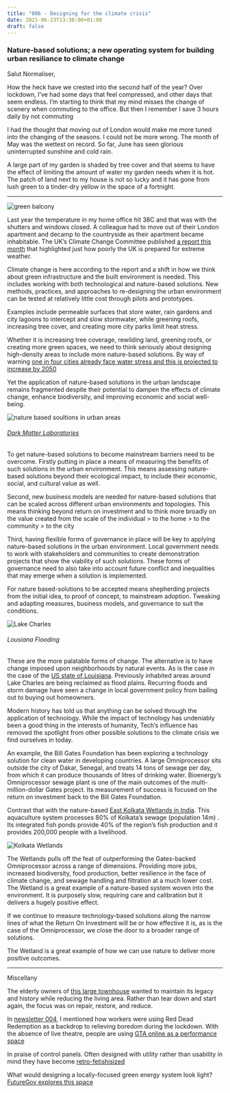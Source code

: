```yaml
---
title: "006 - Designing for the climate crisis"
date: 2021-06-23T13:30:00+01:00
draft: false
---
```


### Nature-based solutions; a new operating system for building urban resiliance to climate change

Salut Normaliser,

How the heck have we crested into the second half of the year? Over lockdown, I’ve had some days that feel compressed, and other days that seem endless. I’m starting to think that my mind misses the change of scenery when commuting to the office. But then I remember I save 3 hours daily by not commuting

I had the thought that moving out of London would make me more tuned into the changing of the seasons. I could not be more wrong.  The month of May was the wettest on record. So far, June has seen glorious uninterrupted sunshine and cold rain. 

A large part of my garden is shaded by tree cover and that seems to have the effect of limiting the amount of water my garden needs when it is hot. The patch of land next to my house is not so lucky and it has gone from lush green to a tinder-dry yellow in the space of a fortnight. 

- - - 

![green balcony](/img/greenbalcony.png)

Last year the temperature in my home office hit 38C and that was with the shutters and windows closed. A colleague had to move out of their London apartment and decamp to the countryside as their apartment became inhabitable. The UK’s Climate Change Committee published [a report this month](https://www.theguardian.com/environment/2021/jun/16/uk-failing-to-protect-against-climate-dangers-advisers-warn?CMP=Share_iOSApp_Other) that highlighted just how poorly the UK is prepared for extreme weather. 

Climate change is here according to the report and a shift in how we think about green infrastructure and the built environment is needed. This includes working with both technological and nature-based solutions. New methods, practices, and approaches to re-designing the urban environment can be tested at relatively little cost through pilots and prototypes. 

Examples include permeable surfaces that store water, rain gardens and city lagoons to intercept and slow stormwater, while greening roofs, increasing tree cover, and creating more city parks limit heat stress.  

Whether it is increasing tree coverage, rewilding land, greening roofs, or creating more green spaces, we need to think seriously about designing high-density areas to include more nature-based solutions. By way of warning [one in four cities already face water stress and this is projected to increase by 2050](https://naturvation.eu/sites/default/files/result/files/snapshot_water_challenges_0.pdf)


Yet the application of nature-based solutions in the urban landscape remains fragmented despite their potential to dampen the effects of climate change, enhance biodiversity, and improving economic and social well-being.

![nature based soultions in urban areas](/img/darkmatterlabsinfo.png)
###### [Dark Matter Laboratories](https://provocations.darkmatterlabs.org/accelerating-city-transitions-3baadbfdcd68)

To get nature-based solutions to become mainstream barriers need to be overcome. Firstly putting in place a means of measuring the benefits of such solutions in the urban environment. This means assessing nature-based solutions beyond their ecological impact, to include their economic, social, and cultural value as well. 

Second, new business models are needed for nature-based solutions that can be scaled across different urban environments and topologies. This means thinking beyond return on investment and to think more broadly on the value created from the scale of the individual > to the home > to the community > to the city

Third, having flexible forms of governance in place will be key to applying nature-based solutions in the urban environment. Local government needs to work with stakeholders and communities to create demonstration projects that show the viability of such solutions. These forms of governance need to also take into account future conflict and inequalities that may emerge when a solution is implemented.

For nature based-solutions to be accepted means shepherding projects from the initial idea, to proof of concept, to mainstream adoption. Tweaking and adapting measures, business models, and governance to suit the conditions.

![Lake Charles](/img/flooding_LakeCharles.jpeg)
###### Lousiana Flooding

These are the more palatable forms of change. The alternative is to have change imposed upon neighborhoods by natural events. As is the case in the case of the [US state of Louisiana](https://grist.org/climate/this-louisiana-neighborhood-is-retreating-in-the-face-of-climate-change-lake-charles/ ). Previously inhabited areas around Lake Charles are being reclaimed as flood plains. Recurring floods and storm damage have seen a change in local government policy from bailing out to buying out homeowners. 

Modern history has told us that anything can be solved through the application of technology. While the impact of technology has undeniably been a good thing in the interests of humanity, Tech’s influence has removed the spotlight from other possible solutions to the climate crisis we find ourselves in today. 

An example, the Bill Gates Foundation has been exploring a technology solution for clean water in developing countries. A large Omniprocessor sits outside the city of Dakar, Senegal, and treats 14 tons of sewage per day, from which it can produce thousands of litres of drinking water. Bioenergy’s Omniprocessor sewage plant is one of the main outcomes of the multi-million-dollar Gates project. Its measurement of success is focused on the return on investment back to the Bill Gates Foundation. 

Contrast that with the nature-based [East Kolkata Wetlands in India](https://solar.lowtechmagazine.com/2021/03/urban-fish-ponds-low-tech-sewage-treatment-for-towns-and-cities.html). This aquaculture system processes 80% of Kolkata’s sewage (population 14m) . Its integrated fish ponds provide 40% of the region’s fish production and it provides 200,000 people with a livelihood.

![Kolkata Wetlands](/img/calcutter_wetlands.jpeg)

The Wetlands pulls off the feat of outperforming the Gates-backed Omniprocessor across a range of dimensions. Providing more jobs, increased biodiversity, food production, better resilience in the face of climate change, and sewage handling and filtration at a much lower cost. The Wetland is a great example of a nature-based system woven into the environment. It is purposely slow, requiring care and calibration but it delivers a hugely positive effect.

If we continue to measure technology-based solutions along the narrow lines of what the Return On Investment will be or how effective it is, as is the case of the Omniprocessor, we close the door to a broader range of solutions.   

The Wetland is a great example of how we can use nature to deliver more positive outcomes. 

- - - - 

Miscellany

The elderly owners of [this large townhouse](https://www.spoon-tamago.com/2021/05/19/reductive-architecture-japanese-townhouse/?mc_cid=b076c0b719&mc_eid=9524ed8710
) wanted to maintain its legacy and history while reducing the living area. Rather than tear down and start again, the focus was on repair, restore, and reduce. 

In [newsletter 004](https://www.strategyxdesign.co.uk/hypernormal/004/), I mentioned how workers were using Red Dead Redemption as a backdrop to relieving boredom during the lockdown. With the absence of live theatre, people are using [GTA online as a performance space](https://www.theverge.com/tldr/2021/6/17/22538361/hamlet-gta-online-rustic-mascara-lobby)

In praise of control panels. Often designed with utility rather than usability in mind they have become [retro-fetishisized](https://control--panel.com/?utm_source=densediscovery&utm_medium=email&utm_campaign=newsletter-issue-124)

What would designing a locally-focused green energy system look light? [FutureGov explores this space](https://blog.wearefuturegov.com/introducing-green-energy-systems-locally-c2a1b402ed5)
